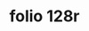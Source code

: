 ---
layout: edition
title: folio 128r
manuscript: Florence, Biblioteca Marucelliana, Carte Rajna XIX.15
sigla: R
iip: r128r.tif
milestone: 255
---